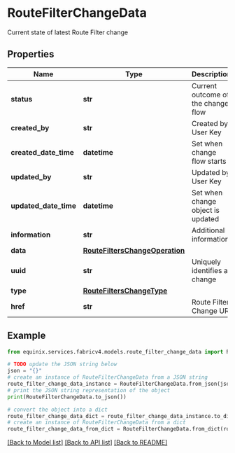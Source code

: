 # RouteFilterChangeData

Current state of latest Route Filter change

## Properties

Name | Type | Description | Notes
------------ | ------------- | ------------- | -------------
**status** | **str** | Current outcome of the change flow | [optional] 
**created_by** | **str** | Created by User Key | [optional] 
**created_date_time** | **datetime** | Set when change flow starts | [optional] 
**updated_by** | **str** | Updated by User Key | [optional] 
**updated_date_time** | **datetime** | Set when change object is updated | [optional] 
**information** | **str** | Additional information | [optional] 
**data** | [**RouteFiltersChangeOperation**](RouteFiltersChangeOperation.md) |  | [optional] 
**uuid** | **str** | Uniquely identifies a change | 
**type** | [**RouteFiltersChangeType**](RouteFiltersChangeType.md) |  | 
**href** | **str** | Route Filter Change URI | [optional] 

## Example

```python
from equinix.services.fabricv4.models.route_filter_change_data import RouteFilterChangeData

# TODO update the JSON string below
json = "{}"
# create an instance of RouteFilterChangeData from a JSON string
route_filter_change_data_instance = RouteFilterChangeData.from_json(json)
# print the JSON string representation of the object
print(RouteFilterChangeData.to_json())

# convert the object into a dict
route_filter_change_data_dict = route_filter_change_data_instance.to_dict()
# create an instance of RouteFilterChangeData from a dict
route_filter_change_data_from_dict = RouteFilterChangeData.from_dict(route_filter_change_data_dict)
```
[[Back to Model list]](../README.md#documentation-for-models) [[Back to API list]](../README.md#documentation-for-api-endpoints) [[Back to README]](../README.md)


